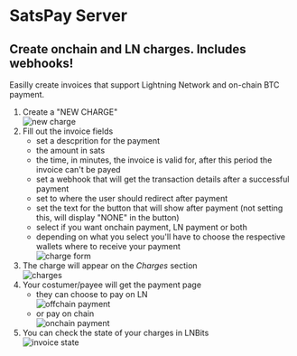 # SatsPay Server

## Create onchain and LN charges. Includes webhooks!

Easilly create invoices that support Lightning Network and on-chain BTC payment.

1. Create a "NEW CHARGE"\
   ![new charge](https://i.imgur.com/fUl6p74.png)
2. Fill out the invoice fields
   - set a descprition for the payment
   - the amount in sats
   - the time, in minutes, the invoice is valid for, after this period the invoice can't be payed
   - set a webhook that will get the transaction details after a successful payment
   - set to where the user should redirect after payment
   - set the text for the button that will show after payment (not setting this, will display "NONE" in the button)
   - select if you want onchain payment, LN payment or both
   - depending on what you select you'll have to choose the respective wallets where to receive your payment\
     ![charge form](https://i.imgur.com/F10yRiW.png)
3. The charge will appear on the _Charges_ section\
   ![charges](https://i.imgur.com/zqHpVxc.png)
4. Your costumer/payee will get the payment page
   - they can choose to pay on LN\
     ![offchain payment](https://i.imgur.com/4191SMV.png)
   - or pay on chain\
     ![onchain payment](https://i.imgur.com/wzLRR5N.png)
5. You can check the state of your charges in LNBits\
   ![invoice state](https://i.imgur.com/JnBd22p.png)
